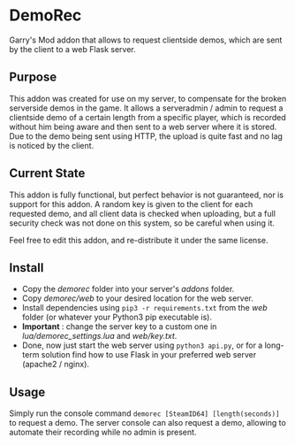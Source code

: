 # DemoRec
Garry's Mod addon that allows to request clientside demos, which are sent by the client to a web Flask server.

## Purpose
This addon was created for use on my server, to compensate for the broken serverside demos in the game. It allows a serveradmin / admin to request a clientside demo of a certain length from a specific player, which is recorded without him being aware and then sent to a web server where it is stored. Due to the demo being sent using HTTP, the upload is quite fast and no lag is noticed by the client.

## Current State
This addon is fully functional, but perfect behavior is not guaranteed, nor is support for this addon.
A random key is given to the client for each requested demo, and all client data is checked when uploading, but a full security check was not done on this system, so be careful when using it.

Feel free to edit this addon, and re-distribute it under the same license.

## Install

- Copy the *demorec* folder into your server's *addons* folder.
- Copy *demorec/web* to your desired location for the web server.
- Install dependencies using `pip3 -r requirements.txt` from the *web* folder (or whatever your Python3 pip executable is).
- **Important** : change the server key to a custom one in *lua/demorec_settings.lua* and *web/key.txt*.
- Done, now just start the web server using `python3 api.py`, or for a long-term solution find how to use Flask in your preferred web server (apache2 / nginx).

## Usage

Simply run the console command `demorec [SteamID64] [length(seconds)]` to request a demo. The server console can also request a demo, allowing to automate their recording while no admin is present.
